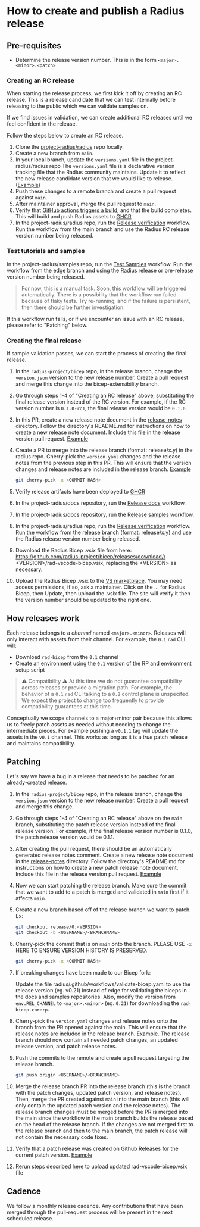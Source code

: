 # How to create and publish a Radius release

## Pre-requisites

- Determine the release version number. This is in the form `<major>.<minor>.<patch>`

### Creating an RC release

When starting the release process, we first kick it off by creating an RC release. This is a release candidate that we can test internally before releasing to the public which we can validate samples on.

If we find issues in validation, we can create additional RC releases until we feel confident in the release.

Follow the steps below to create an RC release.

1. Clone the [project-radius/radius](https://github.com/project-radius/radius) repo locally.
1. Create a new branch from `main`.
1. In your local branch, update the `versions.yaml` file in the project-radius/radius repo
The `versions.yaml` file is a declarative version tracking file that the Radius community maintains. Update it to reflect the new release candidate version that we would like to release. ([Example](https://github.com/project-radius/radius/pull/6077/files))
1. Push these changes to a remote branch and create a pull request against `main`.
1. After maintainer approval, merge the pull request to `main`.
1. Verify that [GitHub actions triggers a build](https://github.com/project-radius/radius/actions), and that the build completes. This will build and push Radius assets to [GHCR](https://github.com/orgs/radius-project/packages)
1. In the project-radius/radius repo, run the [Release verification](https://github.com/radius-project/radius/actions/workflows/release-verification.yaml) workflow. Run the workflow from the main branch and use the Radius RC release version number being released.

### Test tutorials and samples

In the project-radius/samples repo, run the [Test Samples](https://github.com/project-radius/samples/actions/workflows/test.yaml) workflow. Run the workflow from the edge branch and using the Radius release or pre-release version number being released.

> For now, this is a manual task. Soon, this workflow will be triggered automatically.
> There is a possibility that the workflow run failed because of flaky tests. Try re-running, and if the failure is persistent, then there should be further investigation.

If this workflow run fails, or if we encounter an issue with an RC release, please refer to "Patching" below.

### Creating the final release

If sample validation passes, we can start the process of creating the final release.

1. In the `radius-project/bicep` repo, in the release branch, change the `version.json` version to the new release number. Create a pull request and merge this change into the bicep-extensibility branch.

1. Go through steps 1-4 of "Creating an RC release" above, substituting the final release version instead of the RC version. For example, if the RC version number is `0.1.0-rc1`, the final release version would be `0.1.0`.

1. In this PR, create a new release note document in the [release-notes](../../release-notes/) directory. Follow the directory's README.md for instructions on how to create a new release note document. Include this file in the release version pull request. [Example](https://github.com/project-radius/radius/pull/6092/files)

1. Create a PR to merge into the release branch (format: release/x.y) in the radius repo. Cherry-pick the `version.yaml` changes and the release notes from the previous step in this PR. This will ensure that the version changes and release notes are included in the release branch. [Example](https://github.com/radius-project/radius/pull/6114/files)

   ```bash
   git cherry-pick -x <COMMIT HASH>
   ```
1. Verify release artifacts have been deployed to [GHCR](https://github.com/orgs/radius-project/packages)

1. In the project-radius/docs repository, run the [Release docs](https://github.com/project-radius/docs/actions/workflows/release.yaml) workflow.

1. In the project-radius/docs repository, run the [Release samples](https://github.com/project-radius/samples/actions/workflows/release.yaml) workflow.

1. In the project-radius/radius repo, run the [Release verification](https://github.com/radius-project/radius/actions/workflows/release-verification.yaml) workflow. Run the workflow from the release branch (format: release/x.y) and use the Radius release version number being released.

1. Download the Radius Bicep .vsix file from here: https://github.com/radius-project/bicep/releases/download/\<VERSION\>/rad-vscode-bicep.vsix, replacing the \<VERSION\> as necessary.

1. Upload the Radius Bicep .vsix to the [VS marketplace](https://marketplace.visualstudio.com/manage). You may need access permissions, if so, ask a maintainer. Click on the ... for Radius Bicep, then Update, then upload the .vsix file. The site will verify it then the version number should be updated to the right one.

## How releases work

Each release belongs to a *channel* named `<major>.<minor>`. Releases will only interact with assets from their channel. For example, the `0.1` `rad` CLI will:

- Download `rad-bicep` from the `0.1` channel
- Create an environment using the `0.1` version of the RP and environment setup script

> ⚠️ Compatibility ⚠️
At this time we do not guarantee compatibility across releases or provide a migration path. For example, the behavior of a `0.1` `rad` CLI talking to a `0.2` control plane is unspecifed. We expect the project to change too frequently to provide compatibility guarantees at this time.

Conceptually we scope channels to a major+minor pair because this allows us to freely patch assets as needed without needing to change the intermediate pieces. For example pushing a `v0.1.1` tag will update the assets in the `v0.1` channel. This works as long as it is a *true* patch release and maintains compatibility.

## Patching

Let's say we have a bug in a release that needs to be patched for an already-created release.

1. In the `radius-project/bicep` repo, in the release branch, change the `version.json` version to the new release number. Create a pull request and merge this change.

1. Go through steps 1-4 of "Creating an RC release" above on the `main` branch, substituting the patch release version instead of the final release version. For example, if the final release version number is 0.1.0, the patch release version would be 0.1.1.

1. After creating the pull request, there should be an automatically generated release notes comment. Create a new release note document in the [release-notes](../../release-notes/) directory. Follow the directory's README.md for instructions on how to create a new patch release note document. Include this file in the release version pull request. [Example](https://github.com/project-radius/radius/pull/6092/files)

1. Now we can start patching the release branch. Make sure the commit that we want to add to a patch is merged and validated in `main` first if it affects `main`.

1. Create a new branch based off of the release branch we want to patch. Ex:

   ```bash
   git checkout release/0.<VERSION>
   git checkout -b <USERNAME>/<BRANCHNAME>
   ```

1. Cherry-pick the commit that is on `main` onto the branch. PLEASE USE `-x` HERE TO ENSURE VERSION HISTORY IS PRESERVED.

   ```bash
   git cherry-pick -x <COMMIT HASH>
   ```

1. If breaking changes have been made to our Bicep fork:

   Update the file radius/.github/workflows/validate-bicep.yaml to use the release version (eg. v0.21) instead of edge for validating the biceps in the docs and samples repositories. Also, modify the version from `env.REL_CHANNEL` to `<major>.<minor>` (eg. `0.21`) for downloading the `rad-bicep-corerp`.

1. Cherry-pick the `version.yaml` changes and release notes onto the branch from the PR opened against the main. This will ensure that the release notes are included in the release branch. [Example](https://github.com/radius-project/radius/pull/6114/files). The release branch should now contain all needed patch changes, an updated release version, and patch release notes.

1. Push the commits to the remote and create a pull request targeting the release branch.

   ```bash
   git push origin <USERNAME>/<BRANCHNAME>
   ```

1. Merge the release branch PR into the release branch (this is the branch with the patch changes, updated patch version, and release notes). Then, merge the PR created against `main` into the main branch (this will only contain the updated patch version and the release notes). The release branch changes must be merged before the PR is merged into the main since the workflow in the main branch builds the release based on the head of the release branch. If the changes are not merged first to the release branch and then to the main branch, the patch release will not contain the necessary code fixes.

1. Verify that a patch release was created on Github Releases for the current patch version. [Example](https://github.com/radius-project/radius/releases)

1. Rerun steps described [here](#creating-the-final-release) to upload updated rad-vscode-bicep.vsix file

## Cadence

We follow a monthly release cadence. Any contributions that have been merged through the pull-request process will be present in the next scheduled release.
